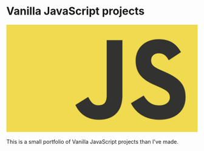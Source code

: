 # Vanilla JavaScript projects

![](images/js_banner.png)

<p align="left">This is a small portfolio of Vanilla JavaScript projects than I've made.</p>
